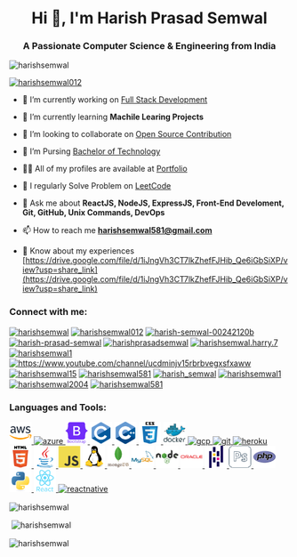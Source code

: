 <h1 align="center">Hi 👋, I'm Harish Prasad Semwal</h1>
<h3 align="center">A Passionate Computer Science & Engineering from India</h3>

<p align="left"> <img src="https://komarev.com/ghpvc/?username=harishsemwal&label=Profile%20views&color=0e75b6&style=flat" alt="harishsemwal" /> </p>

<p align="left"> <a href="https://twitter.com/harishsemwal012" target="blank"><img src="https://img.shields.io/twitter/follow/harishsemwal012?logo=twitter&style=for-the-badge" alt="harishsemwal012" /></a> </p>

- 🔭 I’m currently working on [Full Stack Development](https://hpsemwal.netlify.app/)

- 🌱 I’m currently learning **Machile Learing Projects**

- 👯 I’m looking to collaborate on [Open Source Contribution](https://github.com/Harishsemwal)

- 🤝 I’m Pursing [Bachelor of Technology](https://www.gehu.ac.in/)

- 👨‍💻 All of my profiles are available at [Portfolio](https://heylink.me/harish_semwal/)

- 📝 I regularly Solve Problem on [LeetCode](https://leetcode.com/harishsemwal1/)

- 💬 Ask me about **ReactJS, NodeJS, ExpressJS, Front-End Develoment, Git, GitHub, Unix Commands, DevOps**

- 📫 How to reach me **harishsemwal581@gmail.com**

- 📄 Know about my experiences [https://drive.google.com/file/d/1iJngVh3CT7lkZhefFJHib_Qe6iGbSiXP/view?usp=share_link](https://drive.google.com/file/d/1iJngVh3CT7lkZhefFJHib_Qe6iGbSiXP/view?usp=share_link)

<h3 align="left">Connect with me:</h3>
<p align="left">
<a href="https://codepen.io/harishsemwal" target="blank"><img align="center" src="https://raw.githubusercontent.com/rahuldkjain/github-profile-readme-generator/master/src/images/icons/Social/codepen.svg" alt="harishsemwal" height="30" width="40" /></a>
<a href="https://twitter.com/harishsemwal012" target="blank"><img align="center" src="https://raw.githubusercontent.com/rahuldkjain/github-profile-readme-generator/master/src/images/icons/Social/twitter.svg" alt="harishsemwal012" height="30" width="40" /></a>
<a href="https://linkedin.com/in/harish-semwal-00242120b" target="blank"><img align="center" src="https://raw.githubusercontent.com/rahuldkjain/github-profile-readme-generator/master/src/images/icons/Social/linked-in-alt.svg" alt="harish-semwal-00242120b" height="30" width="40" /></a>
<a href="https://stackoverflow.com/users/harish-prasad-semwal" target="blank"><img align="center" src="https://raw.githubusercontent.com/rahuldkjain/github-profile-readme-generator/master/src/images/icons/Social/stack-overflow.svg" alt="harish-prasad-semwal" height="30" width="40" /></a>
<a href="https://kaggle.com/harishprasadsemwal" target="blank"><img align="center" src="https://raw.githubusercontent.com/rahuldkjain/github-profile-readme-generator/master/src/images/icons/Social/kaggle.svg" alt="harishprasadsemwal" height="30" width="40" /></a>
<a href="https://fb.com/harishsemwal.harry.7" target="blank"><img align="center" src="https://raw.githubusercontent.com/rahuldkjain/github-profile-readme-generator/master/src/images/icons/Social/facebook.svg" alt="harishsemwal.harry.7" height="30" width="40" /></a>
<a href="https://instagram.com/harishsemwal1" target="blank"><img align="center" src="https://raw.githubusercontent.com/rahuldkjain/github-profile-readme-generator/master/src/images/icons/Social/instagram.svg" alt="harishsemwal1" height="30" width="40" /></a>
<a href="https://www.youtube.com/c/https://www.youtube.com/channel/ucdminjv15rbrbvegxsfxaww" target="blank"><img align="center" src="https://raw.githubusercontent.com/rahuldkjain/github-profile-readme-generator/master/src/images/icons/Social/youtube.svg" alt="https://www.youtube.com/channel/ucdminjv15rbrbvegxsfxaww" height="30" width="40" /></a>
<a href="https://www.codechef.com/users/harishsemwal15" target="blank"><img align="center" src="https://cdn.jsdelivr.net/npm/simple-icons@3.1.0/icons/codechef.svg" alt="harishsemwal15" height="30" width="40" /></a>
<a href="https://www.hackerrank.com/harishsemwal581" target="blank"><img align="center" src="https://raw.githubusercontent.com/rahuldkjain/github-profile-readme-generator/master/src/images/icons/Social/hackerrank.svg" alt="harishsemwal581" height="30" width="40" /></a>
<a href="https://codeforces.com/profile/harish_semwal" target="blank"><img align="center" src="https://raw.githubusercontent.com/rahuldkjain/github-profile-readme-generator/master/src/images/icons/Social/codeforces.svg" alt="harish_semwal" height="30" width="40" /></a>
<a href="https://www.leetcode.com/harishsemwal1" target="blank"><img align="center" src="https://raw.githubusercontent.com/rahuldkjain/github-profile-readme-generator/master/src/images/icons/Social/leet-code.svg" alt="harishsemwal1" height="30" width="40" /></a>
<a href="https://www.hackerearth.com/harishsemwal2004" target="blank"><img align="center" src="https://raw.githubusercontent.com/rahuldkjain/github-profile-readme-generator/master/src/images/icons/Social/hackerearth.svg" alt="harishsemwal2004" height="30" width="40" /></a>
<a href="https://auth.geeksforgeeks.org/user/harishsemwal581" target="blank"><img align="center" src="https://raw.githubusercontent.com/rahuldkjain/github-profile-readme-generator/master/src/images/icons/Social/geeks-for-geeks.svg" alt="harishsemwal581" height="30" width="40" /></a>
</p>

<h3 align="left">Languages and Tools:</h3>
<p align="left"> <a href="https://aws.amazon.com" target="_blank" rel="noreferrer"> <img src="https://raw.githubusercontent.com/devicons/devicon/master/icons/amazonwebservices/amazonwebservices-original-wordmark.svg" alt="aws" width="40" height="40"/> </a> <a href="https://azure.microsoft.com/en-in/" target="_blank" rel="noreferrer"> <img src="https://www.vectorlogo.zone/logos/microsoft_azure/microsoft_azure-icon.svg" alt="azure" width="40" height="40"/> </a> <a href="https://getbootstrap.com" target="_blank" rel="noreferrer"> <img src="https://raw.githubusercontent.com/devicons/devicon/master/icons/bootstrap/bootstrap-plain-wordmark.svg" alt="bootstrap" width="40" height="40"/> </a> <a href="https://www.cprogramming.com/" target="_blank" rel="noreferrer"> <img src="https://raw.githubusercontent.com/devicons/devicon/master/icons/c/c-original.svg" alt="c" width="40" height="40"/> </a> <a href="https://www.w3schools.com/cpp/" target="_blank" rel="noreferrer"> <img src="https://raw.githubusercontent.com/devicons/devicon/master/icons/cplusplus/cplusplus-original.svg" alt="cplusplus" width="40" height="40"/> </a> <a href="https://www.w3schools.com/css/" target="_blank" rel="noreferrer"> <img src="https://raw.githubusercontent.com/devicons/devicon/master/icons/css3/css3-original-wordmark.svg" alt="css3" width="40" height="40"/> </a> <a href="https://www.docker.com/" target="_blank" rel="noreferrer"> <img src="https://raw.githubusercontent.com/devicons/devicon/master/icons/docker/docker-original-wordmark.svg" alt="docker" width="40" height="40"/> </a> <a href="https://cloud.google.com" target="_blank" rel="noreferrer"> <img src="https://www.vectorlogo.zone/logos/google_cloud/google_cloud-icon.svg" alt="gcp" width="40" height="40"/> </a> <a href="https://git-scm.com/" target="_blank" rel="noreferrer"> <img src="https://www.vectorlogo.zone/logos/git-scm/git-scm-icon.svg" alt="git" width="40" height="40"/> </a> <a href="https://heroku.com" target="_blank" rel="noreferrer"> <img src="https://www.vectorlogo.zone/logos/heroku/heroku-icon.svg" alt="heroku" width="40" height="40"/> </a> <a href="https://www.w3.org/html/" target="_blank" rel="noreferrer"> <img src="https://raw.githubusercontent.com/devicons/devicon/master/icons/html5/html5-original-wordmark.svg" alt="html5" width="40" height="40"/> </a> <a href="https://www.java.com" target="_blank" rel="noreferrer"> <img src="https://raw.githubusercontent.com/devicons/devicon/master/icons/java/java-original.svg" alt="java" width="40" height="40"/> </a> <a href="https://developer.mozilla.org/en-US/docs/Web/JavaScript" target="_blank" rel="noreferrer"> <img src="https://raw.githubusercontent.com/devicons/devicon/master/icons/javascript/javascript-original.svg" alt="javascript" width="40" height="40"/> </a> <a href="https://www.linux.org/" target="_blank" rel="noreferrer"> <img src="https://raw.githubusercontent.com/devicons/devicon/master/icons/linux/linux-original.svg" alt="linux" width="40" height="40"/> </a> <a href="https://www.mongodb.com/" target="_blank" rel="noreferrer"> <img src="https://raw.githubusercontent.com/devicons/devicon/master/icons/mongodb/mongodb-original-wordmark.svg" alt="mongodb" width="40" height="40"/> </a> <a href="https://www.mysql.com/" target="_blank" rel="noreferrer"> <img src="https://raw.githubusercontent.com/devicons/devicon/master/icons/mysql/mysql-original-wordmark.svg" alt="mysql" width="40" height="40"/> </a> <a href="https://nodejs.org" target="_blank" rel="noreferrer"> <img src="https://raw.githubusercontent.com/devicons/devicon/master/icons/nodejs/nodejs-original-wordmark.svg" alt="nodejs" width="40" height="40"/> </a> <a href="https://www.oracle.com/" target="_blank" rel="noreferrer"> <img src="https://raw.githubusercontent.com/devicons/devicon/master/icons/oracle/oracle-original.svg" alt="oracle" width="40" height="40"/> </a> <a href="https://pandas.pydata.org/" target="_blank" rel="noreferrer"> <img src="https://raw.githubusercontent.com/devicons/devicon/2ae2a900d2f041da66e950e4d48052658d850630/icons/pandas/pandas-original.svg" alt="pandas" width="40" height="40"/> </a> <a href="https://www.photoshop.com/en" target="_blank" rel="noreferrer"> <img src="https://raw.githubusercontent.com/devicons/devicon/master/icons/photoshop/photoshop-line.svg" alt="photoshop" width="40" height="40"/> </a> <a href="https://www.php.net" target="_blank" rel="noreferrer"> <img src="https://raw.githubusercontent.com/devicons/devicon/master/icons/php/php-original.svg" alt="php" width="40" height="40"/> </a> <a href="https://www.python.org" target="_blank" rel="noreferrer"> <img src="https://raw.githubusercontent.com/devicons/devicon/master/icons/python/python-original.svg" alt="python" width="40" height="40"/> </a> <a href="https://reactjs.org/" target="_blank" rel="noreferrer"> <img src="https://raw.githubusercontent.com/devicons/devicon/master/icons/react/react-original-wordmark.svg" alt="react" width="40" height="40"/> </a> <a href="https://reactnative.dev/" target="_blank" rel="noreferrer"> <img src="https://reactnative.dev/img/header_logo.svg" alt="reactnative" width="40" height="40"/> </a> </p>

<p><img align="center" src="https://github-readme-stats.vercel.app/api/top-langs?username=harishsemwal&show_icons=true&locale=en&layout=compact" alt="harishsemwal" /></p>

<p>&nbsp;<img align="center" src="https://github-readme-stats.vercel.app/api?username=harishsemwal&show_icons=true&locale=en" alt="harishsemwal" /></p>

<p><img align="center" src="https://github-readme-streak-stats.herokuapp.com/?user=harishsemwal&" alt="harishsemwal" /></p>
